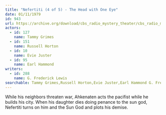 ```yaml
---
title: "Nefertiti (4 of 5) - The Head with One Eye"
date: 01/11/1979
id: 943
url: https://archive.org/download/cbs_radio_mystery_theater/cbs_radio_mystery_theater-0901-0950.zip/cbs_radio_mystery_theater-0901-0950%2Fcbsrmt_0943_neferitiri_part_4_the_head_with_one_eye.mp3
actors:  
  - id: 127
    name: Tammy Grimes  
  - id: 151
    name: Russell Horton  
  - id: 10
    name: Evie Juster  
  - id: 95
    name: Earl Hammond
writers:  
  - id: 288
    name: G. Frederick Lewis
searchable: Tammy Grimes,Russell Horton,Evie Juster,Earl Hammond G. Frederick Lewis
---
```

While his neighbors threaten war, Ahkenaten acts the pacifist while he builds his city. When his daughter dies doing penance to the sun god, Nefertiti turns on him and the Sun God and plots his demise.